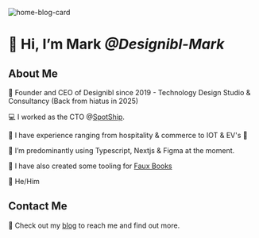 
![home-blog-card](https://github.com/Designibl-Mark/Designibl-Mark/assets/58770859/cb25edb9-13a6-455b-adc1-c3d85d4c1fa8)

# 👋 Hi, I’m Mark _@Designibl-Mark_

## About Me

:man: Founder and CEO of Designibl since 2019 - Technology Design Studio & Consultancy (Back from hiatus in 2025)

:computer: I worked as the CTO @[SpotShip](https://www.spot-ship.com).

:car: I have experience ranging from hospitality & commerce to IOT & EV's 🔌

:pencil: I’m predominantly using Typescript, Nextjs & Figma at the moment.

:book: I have also created some tooling for [Faux Books](https://www.fauxbooks.co.uk)

:man: He/Him

## Contact Me

:email: Check out my [blog](https://www.mhark.co.uk) to reach me and find out more.

